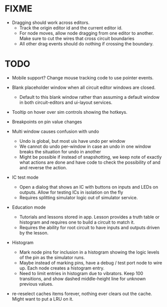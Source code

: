 # FIXME

- Dragging should work across editors.
  - Track the origin editor id and the current editor id.
  - For node moves, allow node dragging from one editor to another. Make sure to cut the wires that cross circuit boundaries
  - All other drag events should do nothing if crossing the boundary.

# TODO

- Mobile support? Change mouse tracking code to use pointer events.
- Blank placeholder window when all circuit editor windows are closed.
  - Default to this blank window rather than assuming a default window in both circuit-editors and ui-layout services.
- Tooltip on hover over sim controls showing the hotkeys.
- Breakpoints on pin value changes

- Multi window causes confusion with undo

  - Undo is global, but most uis have undo per window
  - We cannot do undo per-window in case an undo in one window breaks the situation for undo in another
  - Might be possible if instead of snapshotting, we keep note of exactly what actions are done and have code to check the possibility of and and reverse the action.

- IC test mode

  - Open a dialog that shows an IC with buttons on inputs and LEDs on outputs. Allow for testing ICs in isolation on the fly
  - Requires splitting simulator logic out of simulator service.

- Education mode

  - Tutorials and lessons stored in app. Lesson provides a truth table or histogram and requires one to build a circuit to match it.
  - Requires the ability for root circuit to have inputs and outputs driven by the lesson.

- Histogram

  - Mark node pins for inclusion in a histogram showing the logic levels of the pin as the simulator runs.
  - Maybe instead of marking pins, have a debug / test port node to wire up. Each node creates a histogram entry.
  - Need to limit entries in histogram due to vibrators. Keep 100 transitions, and show dashed middle-height line for unknown previous values.

- re-reselect caches items forever, nothing ever clears out the cache. Might want to put a LRU on it.
